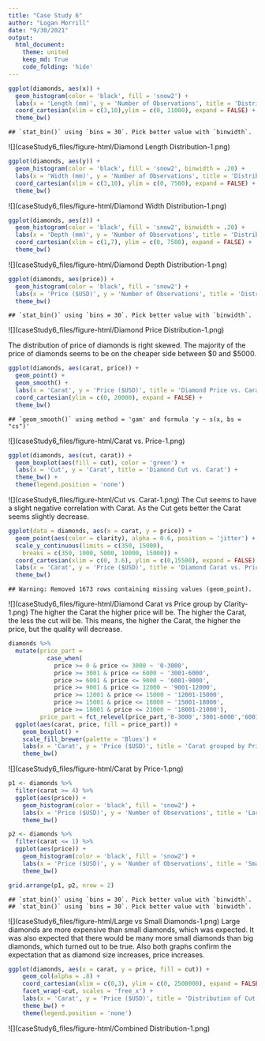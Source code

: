 ```yaml
---
title: "Case Study 6"
author: "Logan Morrill"
date: "9/30/2021"
output: 
  html_document:
    theme: united
    keep_md: True
    code_folding: 'hide'
---
```







```r
ggplot(diamonds, aes(x)) +
  geom_histogram(color = 'black', fill = 'snow2') +
  labs(x = 'Length (mm)', y = 'Number of Observations', title = 'Distribution of Diamond Lengths') +
  coord_cartesian(xlim = c(3,10),ylim = c(0, 11000), expand = FALSE) +
  theme_bw()
```

```
## `stat_bin()` using `bins = 30`. Pick better value with `binwidth`.
```

![](caseStudy6_files/figure-html/Diamond Length Distribution-1.png)<!-- -->


```r
ggplot(diamonds, aes(y)) +
  geom_histogram(color = 'black', fill = 'snow2', binwidth = .20) +
  labs(x = 'Width (mm)', y = 'Number of Observations', title = 'Distribution of Diamond Widths') +
  coord_cartesian(xlim = c(3,10), ylim = c(0, 7500), expand = FALSE) +
  theme_bw()
```

![](caseStudy6_files/figure-html/Diamond Width Distribution-1.png)<!-- -->


```r
ggplot(diamonds, aes(z)) +
  geom_histogram(color = 'black', fill = 'snow2', binwidth = .20) +
  labs(x = 'Depth (mm)', y = 'Number of Observations', title = 'Distribution of Diamond Depth') +
  coord_cartesian(xlim = c(1,7), ylim = c(0, 7500), expand = FALSE) +
  theme_bw()
```

![](caseStudy6_files/figure-html/Diamond Depth Distribution-1.png)<!-- -->


```r
ggplot(diamonds, aes(price)) +
  geom_histogram(color = 'black', fill = 'snow2') +
  labs(x = 'Price ($USD)', y = 'Number of Observations', title = 'Distribution of Diamond Price') +
  theme_bw()
```

```
## `stat_bin()` using `bins = 30`. Pick better value with `binwidth`.
```

![](caseStudy6_files/figure-html/Diamond Price Distribution-1.png)<!-- -->

The distribution of price of diamonds is right skewed. The majority of the price of diamonds seems to be on the cheaper side between $0 and $5000.


```r
ggplot(diamonds, aes(carat, price)) +
  geom_point() +
  geom_smooth() +
  labs(x = 'Carat', y = 'Price ($USD)', title = 'Diamond Price vs. Carat') +
  coord_cartesian(ylim = c(0, 20000), expand = FALSE) +
  theme_bw()
```

```
## `geom_smooth()` using method = 'gam' and formula 'y ~ s(x, bs = "cs")'
```

![](caseStudy6_files/figure-html/Carat vs. Price-1.png)<!-- -->


```r
ggplot(diamonds, aes(cut, carat)) +
  geom_boxplot(aes(fill = cut), color = 'green') +
  labs(x = 'Cut', y = 'Carat', title = 'Diamond Cut vs. Carat') +
  theme_bw() +
  theme(legend.position = 'none')
```

![](caseStudy6_files/figure-html/Cut vs. Carat-1.png)<!-- -->
The Cut seems to have a slight negative correlation with Carat. As the Cut gets better the Carat seems slightly decrease.


```r
ggplot(data = diamonds, aes(x = carat, y = price)) + 
  geom_point(aes(color = clarity), alpha = 0.6, position = 'jitter') +
  scale_y_continuous(limits = c(350, 15000),
    breaks = c(350, 1000, 5000, 10000, 15000)) +
  coord_cartesian(xlim = c(0, 3.6), ylim = c(0,15500), expand = FALSE) +
  labs(x = 'Carat', y = 'Price ($USD)', title = 'Diamond Carat vs. Price') +
  theme_bw()
```

```
## Warning: Removed 1673 rows containing missing values (geom_point).
```

![](caseStudy6_files/figure-html/Diamond Carat vs Price group by Clarity-1.png)<!-- -->
The higher the Carat the higher price will be. The higher the Carat, the less the cut will be. This means, the higher the Carat, the higher the price, but the quality will decrease.

```r
diamonds %>%
  mutate(price_part =
           case_when(
             price >= 0 & price <= 3000 ~ '0-3000',
             price >= 3001 & price <= 6000 ~ '3001-6000',
             price >= 6001 & price <= 9000 ~ '6001-9000',
             price >= 9001 & price <= 12000 ~ '9001-12000',
             price >= 12001 & price <= 15000 ~ '12001-15000',
             price >= 15001 & price <= 18000 ~ '15001-18000',
             price >= 18001 & price <= 21000 ~ '18001-21000'),
         price_part = fct_relevel(price_part,'0-3000','3001-6000','6001-9000','9001-12000','12001-15000','15001-18000','18001-21000')) %>%
  ggplot(aes(carat, price, fill = price_part)) +
    geom_boxplot() +
    scale_fill_brewer(palette = 'Blues') +
    labs(x = 'Carat', y = 'Price ($USD)', title = 'Carat grouped by Price', fill = "Price Ranges") +
    theme_bw()
```

![](caseStudy6_files/figure-html/Carat by Price-1.png)<!-- -->

```r
p1 <- diamonds %>%
  filter(carat >= 4) %>%
  ggplot(aes(price)) +
    geom_histogram(color = 'black', fill = 'snow2') +
    labs(x = 'Price ($USD)', y = 'Number of Observations', title = 'Large Diamond Price Distribution', subtitle = 'Carat >= 4') +
    theme_bw()

p2 <- diamonds %>%
  filter(carat <= 1) %>%
  ggplot(aes(price)) +
    geom_histogram(color = 'black', fill = 'snow2') +
    labs(x = 'Price ($USD)', y = 'Number of Observations', title = 'Small Diamond Price Distribution', subtitle = 'Carat <= 1') +
    theme_bw()

grid.arrange(p1, p2, nrow = 2)
```

```
## `stat_bin()` using `bins = 30`. Pick better value with `binwidth`.
## `stat_bin()` using `bins = 30`. Pick better value with `binwidth`.
```

![](caseStudy6_files/figure-html/Large vs Small Diamonds-1.png)<!-- -->
Large diamonds are more expensive than small diamonds, which was expected. It was also expected that there would be many more small diamonds than big diamonds, which turned out to be true. Also both graphs confirm the expectation that as diamond size increases, price increases.


```r
ggplot(diamonds, aes(x = carat, y = price, fill = cut)) +
    geom_col(alpha = .8) +
    coord_cartesian(xlim = c(0,3), ylim = c(0, 2500000), expand = FALSE) +
    facet_wrap(~cut, scales = 'free_x') +
    labs(x = 'Carat', y = 'Price ($USD)', title = 'Distribution of Cut, Carat, and Price') +
    theme_bw() +
    theme(legend.position = 'none')
```

![](caseStudy6_files/figure-html/Combined Distribution-1.png)<!-- -->

